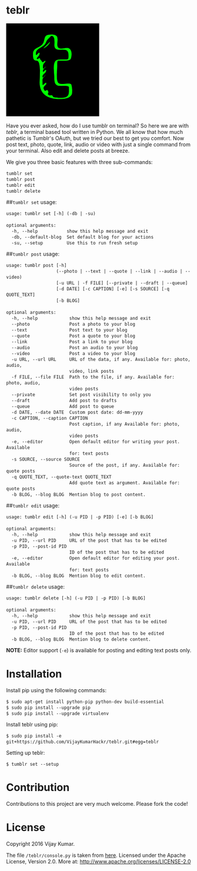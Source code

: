 # **teblr** 

![Tumblr on Termanal](/teblr.png "teblr")

Have you ever asked, how do I use tumblr on terminal? So here we are with *teblr*, a terminal based tool written in Python. We all know that how much pathetic is Tumblr's OAuth, but we tried our best to get you comfort. Now post text, photo, quote, link, audio or video with just a single command from your terminal. Also edit and delete posts at breeze.

We give you three basic features with three sub-commands:
```
tumblr set
tumblr post
tumblr edit
tumblr delete
```

##`tumblr set` usage:
```
usage: tumblr set [-h] (-db | -su)

optional arguments:
  -h, --help           show this help message and exit
  -db, --default-blog  Set default blog for your actions
  -su, --setup         Use this to run fresh setup
```

##`tumblr post` usage:
```
usage: tumblr post [-h]
                   (--photo | --text | --quote | --link | --audio | --video)
                   [-u URL | -f FILE] [--private | --draft | --queue]
                   [-d DATE] [-c CAPTION] [-e] [-s SOURCE] [-q QUOTE_TEXT]
                   [-b BLOG]

optional arguments:
  -h, --help            show this help message and exit
  --photo               Post a photo to your blog
  --text                Post text to your blog
  --quote               Post a quote to your blog
  --link                Post a link to your blog
  --audio               Post an audio to your blog
  --video               Post a video to your blog
  -u URL, --url URL     URL of the data, if any. Available for: photo, audio,
                        video, link posts
  -f FILE, --file FILE  Path to the file, if any. Available for: photo, audio,
                        video posts
  --private             Set post visibility to only you
  --draft               Add post to drafts
  --queue               Add post to queue
  -d DATE, --date DATE  Custom post date: dd-mm-yyyy
  -c CAPTION, --caption CAPTION
                        Post caption, if any Available for: photo, audio,
                        video posts
  -e, --editor          Open default editor for writing your post. Available
                        for: text posts
  -s SOURCE, --source SOURCE
                        Source of the post, if any. Available for: quote posts
  -q QUOTE_TEXT, --quote-text QUOTE_TEXT
                        Add quote text as argument. Available for: quote posts
  -b BLOG, --blog BLOG  Mention blog to post content.
```

##`tumblr edit` usage:
```
usage: tumblr edit [-h] (-u PID | -p PID) [-e] [-b BLOG]

optional arguments:
  -h, --help            show this help message and exit
  -u PID, --url PID     URL of the post that has to be edited
  -p PID, --post-id PID
                        ID of the post that has to be edited
  -e, --editor          Open default editor for editing your post. Available
                        for: text posts
  -b BLOG, --blog BLOG  Mention blog to edit content.
```

##`tumblr delete` usage:
```
usage: tumblr delete [-h] (-u PID | -p PID) [-b BLOG]

optional arguments:
  -h, --help            show this help message and exit
  -u PID, --url PID     URL of the post that has to be edited
  -p PID, --post-id PID
                        ID of the post that has to be edited
  -b BLOG, --blog BLOG  Mention blog to delete content.

```

**NOTE:** Editor support (`-e`) is available for posting and editing text posts only.

# Installation

Install pip using the following commands:
```
$ sudo apt-get install python-pip python-dev build-essential 
$ sudo pip install --upgrade pip 
$ sudo pip install --upgrade virtualenv 
```
Install teblr using pip:
```
$ sudo pip install -e git+https://github.com/VijayKumarHackr/teblr.git#egg=teblr
```
Setting up teblr:
```
$ tumblr set --setup
```

# Contribution
Contributions to this project are very much welcome. Please fork the code!

# License
Copyright 2016 Vijay Kumar.

The file `/teblr/console.py` is taken from [here](https://github.com/tumblr/pytumblr/blob/master/interactive_console.py).
Licensed under the Apache License, Version 2.0. More at: http://www.apache.org/licenses/LICENSE-2.0
